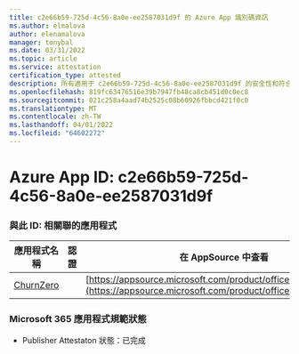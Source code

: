 ```yaml
---
title: c2e66b59-725d-4c56-8a0e-ee2587031d9f 的 Azure App 識別碼資訊
ms.author: elmalova
author: elenamalova
manager: tonybal
ms.date: 03/31/2022
ms.topic: article
ms.service: attestation
certification_type: attested
description: 所有適用于 c2e66b59-725d-4c56-8a0e-ee2587031d9f 的安全性和符合性資訊資訊。
ms.openlocfilehash: 819fc63476516e39b7947fb48ca8cb451d0c0ec8
ms.sourcegitcommit: 021c258a4aad74b2525c08b60926fbbcd421f0c0
ms.translationtype: MT
ms.contentlocale: zh-TW
ms.lasthandoff: 04/01/2022
ms.locfileid: "64602272"
---
```

# <a name="azure-app-id-c2e66b59-725d-4c56-8a0e-ee2587031d9f"></a>Azure App ID: c2e66b59-725d-4c56-8a0e-ee2587031d9f


### <a name="apps-associated-with-this-id"></a>與此 ID: 相關聯的應用程式
| **應用程式名稱** | **認證** | **在 AppSource 中查看** |
|--------------|---------------|-----------------------|
| [ChurnZero](../forward/WA200002581.md) |  | [https://appsource.microsoft.com/product/office/WA200002581](https://appsource.microsoft.com/product/office/WA200002581) |

### <a name="microsoft-365-app-compliance-status"></a>Microsoft 365 應用程式規範狀態
- Publisher Attestaton 狀態：已完成
